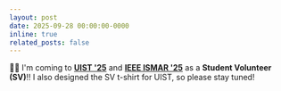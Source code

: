 ```yaml
---
layout: post
date: 2025-09-28 00:00:00-0000
inline: true
related_posts: false
---
```


🙋‍♂️ I'm coming to **[UIST '25](https://uist.acm.org/2025/)** and **[IEEE ISMAR '25](https://www.ieeeismar.net/2025/)** as a **Student Volunteer (SV)**!! I also designed the SV t-shirt for UIST, so please stay tuned!

